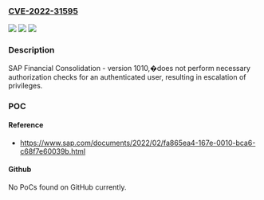 ### [CVE-2022-31595](https://cve.mitre.org/cgi-bin/cvename.cgi?name=CVE-2022-31595)
![](https://img.shields.io/static/v1?label=Product&message=SAP%20Financial%20Consolidation&color=blue)
![](https://img.shields.io/static/v1?label=Version&message=%3D%201010%20&color=brighgreen)
![](https://img.shields.io/static/v1?label=Vulnerability&message=CWE-863&color=brighgreen)

### Description

SAP Financial Consolidation - version 1010,�does not perform necessary authorization checks for an authenticated user, resulting in escalation of privileges.

### POC

#### Reference
- https://www.sap.com/documents/2022/02/fa865ea4-167e-0010-bca6-c68f7e60039b.html

#### Github
No PoCs found on GitHub currently.

